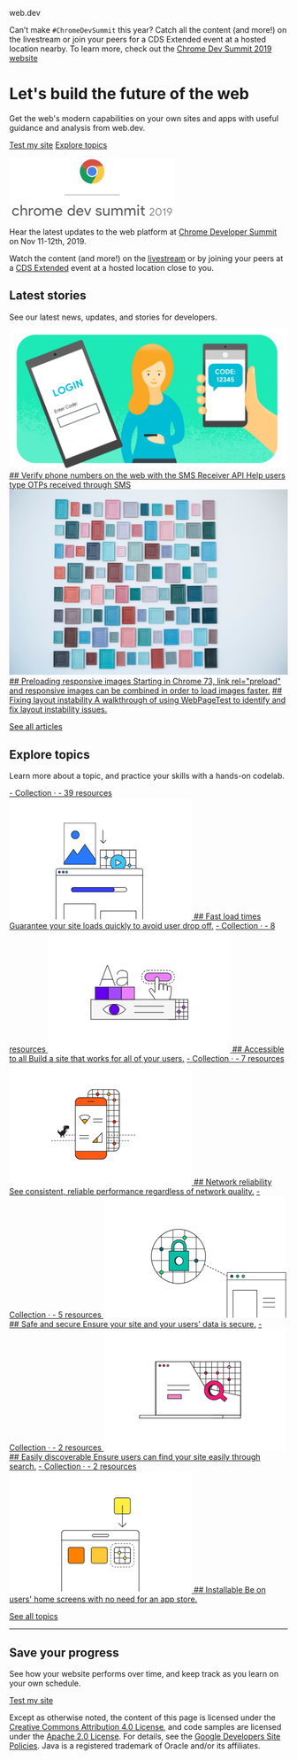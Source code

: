 web.dev

Can’t make `#ChromeDevSummit` this year? Catch all the content (and more!) on the livestream or join your peers for a CDS Extended event at a hosted location nearby. To learn more, check out the [Chrome Dev Summit 2019 website](https://developer.chrome.com/devsummit/remote)

#  Let's build the future of the web

Get the web's modern capabilities on your own sites and apps with useful guidance and analysis from web.dev.

 [Test my site](https://web.dev/measure)  [Explore topics](https://web.dev/learn)

 ![](../_resources/c31623f1bb1c261e7ee7d49d5cdf8c85.png)

Hear the latest updates to the web platform at [Chrome Developer Summit](https://developer.chrome.com/devsummit/) on Nov 11-12th, 2019.

Watch the content (and more!) on the [livestream](https://www.youtube.com/user/ChromeDevelopers) or by joining your peers at a [CDS Extended](https://developer.chrome.com/devsummit/remote/#extended) event at a hosted location close to you.

##  Latest stories

See our latest news, updates, and stories for developers.

 [   ![hero.png](../_resources/12cbfd951105296b472c33e116f46909.png)      ##  Verify phone numbers on the web with the SMS Receiver API            Help users type OTPs received through SMS](https://web.dev/sms-receiver-api-announcement/)  [   ![hero.jpg](../_resources/26f1f92b8cec89552de76899284c04d7.jpg)      ##  Preloading responsive images            Starting in Chrome 73, link rel="preload" and responsive images can be combined in order to load images faster.](https://web.dev/preload-responsive-images/)  [   ##  Fixing layout instability            A walkthrough of using WebPageTest to identify and fix layout instability issues.](https://web.dev/fixing-layout-instability/)

 [See all articles](https://web.dev/blog)

##  Explore topics

Learn more about a topic, and practice your skills with a hands-on codelab.

 [    -  Collection ·    -  39 resources             ![](../_resources/cf889a9c59dc09e8d6a31b0b551504ea.png)         ## Fast load times     Guarantee your site loads quickly to avoid user drop off.](https://web.dev/fast)  [    -  Collection ·    -  8 resources             ![](../_resources/58cf7ebf9046e457dbb2c82ad197d30e.png)         ## Accessible to all     Build a site that works for all of your users.](https://web.dev/accessible)  [    -  Collection ·    -  7 resources             ![](../_resources/3b4415dc51258d2ea65d101aaf210d43.png)         ## Network reliability     See consistent, reliable performance regardless of network quality.](https://web.dev/reliable)  [    -  Collection ·    -  5 resources             ![](../_resources/54f569d4d0dc201ba6f45d36c4a2d8da.png)         ## Safe and secure     Ensure your site and your users' data is secure.](https://web.dev/secure)  [    -  Collection ·    -  2 resources             ![](../_resources/a9a09836236896fee0514f0dd79af359.png)         ## Easily discoverable     Ensure users can find your site easily through search.](https://web.dev/discoverable)  [    -  Collection ·    -  2 resources             ![](../_resources/4752e669f388b79eb55c773970975baa.png)         ## Installable     Be on users' home screens with no need for an app store.](https://web.dev/installable)

 [See all topics](https://web.dev/learn)

* * *

##  Save your progress

See how your website performs over time, and keep track as you learn on your own schedule.

 [Test my site](https://web.dev/measure)

Except as otherwise noted, the content of this page is licensed under the [Creative Commons Attribution 4.0 License](https://creativecommons.org/licenses/by/4.0/), and code samples are licensed under the [Apache 2.0 License](https://www.apache.org/licenses/LICENSE-2.0). For details, see the [Google Developers Site Policies](https://developers.google.com/site-policies). Java is a registered trademark of Oracle and/or its affiliates.